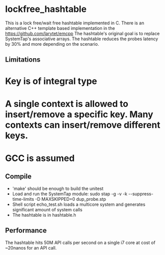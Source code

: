 # lockfree_hashtable



This is a lock free/wait free hashtable implemented in C. There is an alternative C++ template based 
implementation in the https://github.com/larytet/emcpp
The hashtable's original goal is to replace SystemTap's associative arrays. The hashtable reduces the 
probes latency by 30% and more depending on the scenario.



## Limitations   

#  Key is of integral type
#  A single context is allowed to insert/remove a specific key. Many contexts can insert/remove different keys.
#  GCC is assumed 
 
## Compile

* 'make' should be enough to build the unitest
*  Load and run the SystemTap module: sudo stap -g -v -k --suppress-time-limits -D MAXSKIPPED=0  dup_probe.stp 
*  Shell script echo_test.sh loads a multicore system and generates significant amount of system calls
*  The hashtable is in hashtable.h


## Performance

The hashtable hits 50M API calls per second on a single i7 core at cost of ~20nanos for an API call.